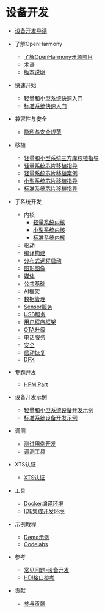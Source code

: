 # 设备开发

- [设备开发导读](device-dev-guide.md) 
- 了解OpenHarmony
  - [了解OpenHarmony开源项目](../OpenHarmony-Overview_zh.md) 
  - [术语](../glossary.md) 
  - [版本说明](../release-notes/Readme.md) 
- 快速开始
  - [轻量和小型系统快速入门](quick-start/quickstart-lite.md) 	
  - [标准系统快速入门](quick-start/quickstart-standard.md) 
- 兼容性与安全	 
  - [隐私与安全规范](security/Readme-CN.md)
- 移植
  - [轻量和小型系统三方库移植指导](porting/porting-thirdparty.md)
  - [轻量系统芯片移植指导](porting/porting-minichip-overview.md)
  - [轻量系统芯片移植案例](porting/porting-minichip-cases.md)
  - [小型系统芯片移植指导](porting/porting-smallchip.md)
  - [标准系统芯片移植指导](porting/standard-system-porting-guide.md)	 	
- 子系统开发
  - 内核 
    - [轻量系统内核](kernel/kernel-mini.md)
    - [小型系统内核](kernel/kernel-small.md)
    - [标准系统内核](kernel/kernel-standard.md)
  - [驱动](driver/Readme-CN.md) 	
  - [编译构建](subsystems/subsys-build.md) 
  - [分布式远程启动](subsystems/subsys-remote-start.md)
  - [图形图像](subsystems/subsys-graphics.md)	
  - [媒体](subsystems/subsys-multimedia.md)	
  - [公共基础](subsystems/subsys-utils.md)	
  - [AI框架](subsystems/subsys-aiframework.md)	
  - [数据管理](subsystems/subsys-data.md)
  - [Sensor服务](subsystems/subsys-sensor.md)
  - [USB服务](subsystems/subsys-usbservice.md)
  - [用户程序框架](subsystems/subsys-application-framework.md)	
  - [OTA升级](subsystems/subsys-ota-guide.md)
  - [电话服务](subsystems/subsys-tel.md)
  - [安全](subsystems/subsys-security.md)
  - [启动恢复](subsystems/subsys-boot.md)	
  - [DFX](subsystems/subsys-dfx.md)
- 专题开发
  - [HPM Part](hpm-part/Readme-CN.md) 	 	
- 设备开发示例	 
  - [轻量和小型系统设备开发示例](guide/device-lite.md) 	
  - [标准系统设备开发示例](guide/device-standard.md) 
- 调测
  - [测试用例开发](subsystems/subsys-testguide-test.md)	
  - [调测工具](subsystems/subsys-toolchain.md) 
- XTS认证	
  - [XTS认证](subsystems/subsys-xts-guide.md)	
- 工具
  - [Docker编译环境](get-code/gettools-acquire.md)
  - [IDE集成开发环境](get-code/gettools-ide.md)

- 示例教程	
  - [Demo示例](https://growing.openharmony.cn/mainPlay/sample)
  - [Codelabs](https://gitee.com/openharmony/codelabs/blob/master/README.md)  
- 参考
  - [常见问题-设备开发](faqs/Readme-CN.md)
  - [HDI接口参考](reference/hdi-apis/Readme-CN.md)
- 贡献
  - [参与贡献](../contribute/贡献文档.md) 